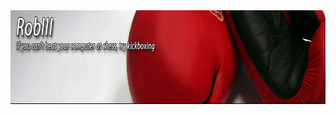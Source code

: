 <a href="https://robiii.me" target="_blank">
<!--START_SECTION:update_image-->
<img src=https://raw.githubusercontent.com/RobThree/RobThree/main/.github/images/XJPfFR2OdhcmeZ4f7KXZnpR5.jpg height=150px width=864px align=center alt=Header />
<!--END_SECTION:update_image-->
</a>
